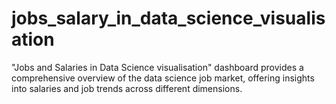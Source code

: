 # jobs_salary_in_data_science_visualisation
"Jobs and Salaries in Data Science visualisation" dashboard provides a comprehensive overview of the data science job market, offering insights into salaries and job trends across different dimensions.
